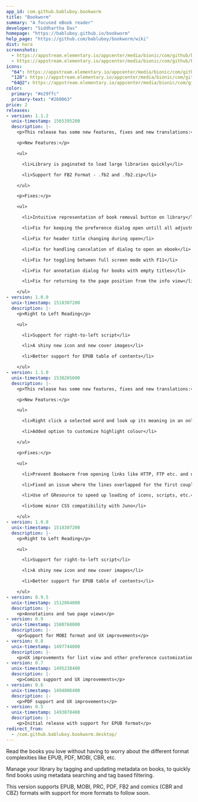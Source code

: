 ```yaml
---
app_id: com.github.babluboy.bookworm
title: "Bookworm"
summary: "A focused eBook reader"
developer: "Siddhartha Das"
homepage: "https://babluboy.github.io/bookworm"
help_page: "https://github.com/babluboy/bookworm/wiki"
dist: hera
screenshots:
  - https://appstream.elementary.io/appcenter/media/bionic/com/github/babluboy.bookworm/BFE643B526245658B3F8FA2BE47642AB/screenshots/image-1_orig.png
  - https://appstream.elementary.io/appcenter/media/bionic/com/github/babluboy.bookworm/BFE643B526245658B3F8FA2BE47642AB/screenshots/image-2_orig.png
icons:
  "64": https://appstream.elementary.io/appcenter/media/bionic/com/github/babluboy.bookworm/BFE643B526245658B3F8FA2BE47642AB/icons/64x64/com.github.babluboy.bookworm_com.github.babluboy.bookworm.png
  "128": https://appstream.elementary.io/appcenter/media/bionic/com/github/babluboy.bookworm/BFE643B526245658B3F8FA2BE47642AB/icons/128x128/com.github.babluboy.bookworm_com.github.babluboy.bookworm.png
  "64@2": https://appstream.elementary.io/appcenter/media/bionic/com/github/babluboy.bookworm/BFE643B526245658B3F8FA2BE47642AB/icons/64x64@2/com.github.babluboy.bookworm_com.github.babluboy.bookworm.png
color:
  primary: "#e29ffc"
  primary-text: "#260063"
price: 2
releases:
- version: 1.1.2
  unix-timestamp: 1565395200
  description: |-
    <p>This release has some new features, fixes and new translations:</p>

    <p>New Features:</p>

    <ul>

      <li>Library is paginated to load large libraries quickly</li>

      <li>Support for FB2 Format - .fb2 and .fb2.zip</li>

    </ul>

    <p>Fixes:</p>

    <ul>

      <li>Intuitive representation of book removal button on library</li>

      <li>Fix for keeping the preference dialog open untill all adjustments are completed</li>

      <li>Fix for header title changing during open</li>

      <li>Fix for handling cancelation of dialog to open an ebook</li>

      <li>Fix for toggling between full screen mode with F11</li>

      <li>Fix for annotation dialog for books with empty titles</li>

      <li>Fix for returning to the page position from the info view</li>

    </ul>
- version: 1.0.0
  unix-timestamp: 1518307200
  description: |-
    <p>Right to Left Reading</p>

    <ul>

      <li>Support for right-to-left script</li>

      <li>A shiny new icon and new cover images</li>

      <li>Better support for EPUB table of contents</li>

    </ul>
- version: 1.1.0
  unix-timestamp: 1538265600
  description: |-
    <p>This release has some new features, fixes and new translations:</p>

    <p>New Features:</p>

    <ul>

      <li>Right click a selected word and look up its meaning in an online dictionary</li>

      <li>Added option to customize highlight colour</li>

    </ul>

    <p>Fixes:</p>

    <ul>

      <li>Prevent Bookworm from opening links like HTTP, FTP etc. and use the default browser to open them</li>

      <li>Fixed an issue where the lines overlapped for the first couple of pages in the book</li>

      <li>Use of GResource to speed up loading of icons, scripts, etc.</li>

      <li>Some minor CSS compatibility with Juno</li>

    </ul>
- version: 1.0.0
  unix-timestamp: 1518307200
  description: |-
    <p>Right to Left Reading</p>

    <ul>

      <li>Support for right-to-left script</li>

      <li>A shiny new icon and new cover images</li>

      <li>Better support for EPUB table of contents</li>

    </ul>
- version: 0.9.5
  unix-timestamp: 1512864000
  description: |-
    <p>Annotations and two page views</p>
- version: 0.9
  unix-timestamp: 1500768000
  description: |-
    <p>Support for MOBI format and UX improvements</p>
- version: 0.8
  unix-timestamp: 1497744000
  description: |-
    <p>UX improvements for list view and other preference customizations</p>
- version: 0.7
  unix-timestamp: 1495238400
  description: |-
    <p>Comics support and UX improvements</p>
- version: 0.6
  unix-timestamp: 1494806400
  description: |-
    <p>PDF support and UX improvements</p>
- version: 0.5
  unix-timestamp: 1493078400
  description: |-
    <p>Initial release with support for EPUB format</p>
redirect_from:
  - /com.github.babluboy.bookworm.desktop/
---
```


<p>Read the books you love without having to worry about the different format complexities like EPUB, PDF, MOBI, CBR, etc.</p>
<p>Manage your library by tagging and updating metadata on books, to quickly find books using metadata searching and tag based filtering.</p>
<p>This version supports EPUB, MOBI, PRC, PDF, FB2 and comics (CBR and CBZ) formats with support for more formats to follow soon.</p>